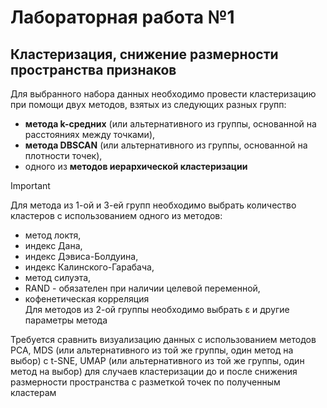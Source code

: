 # Лабораторная работа №1
## Кластеризация, снижение размерности пространства признаков
Для выбранного набора данных необходимо провести кластеризацию при помощи двух методов, взятых из следующих разных групп: <br/>
* **метода k-средних** (или альтернативного из группы, основанной на расстояниях между точками), <br/>
* **метода DBSCAN** (или альтернативного из группы, основанной на плотности точек), <br/>
* одного из **методов иерархической кластеризации** 

> [!IMPORTANT]
> Для метода из 1-ой и 3-ей групп необходимо выбрать количество кластеров с использованием одного из методов: <br/>
> * метод локтя, <br/>
> * индекс Дана, <br/>
> * индекс Дэвиса-Болдуина, <br/>
> * индекс Калинского-Гарабача, <br/>
> * метод силуэта, <br/>
> * RAND - обязателен при наличии целевой переменной, <br/>
> * кофенетическая корреляция <br/>
> Для методов из 2-ой группы необходимо выбрать ε и другие параметры метода

Требуется сравнить визуализацию данных с использованием методов PCA, MDS (или альтернативного из той же группы, один метод на выбор) с t-SNE, UMAP (или альтернативного из той же группы, один метод на выбор) для случаев кластеризации до и после снижения размерности пространства с разметкой точек по полученным кластерам
